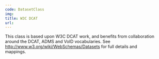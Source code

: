 ```yaml
---
code: DatasetClass
img:
title: W3C DCAT
url:
---
```

This class is based upon W3C DCAT work, and benefits from collaboration around the DCAT, ADMS and VoID vocabularies. See http://www.w3.org/wiki/WebSchemas/Datasets for full details and mappings.
